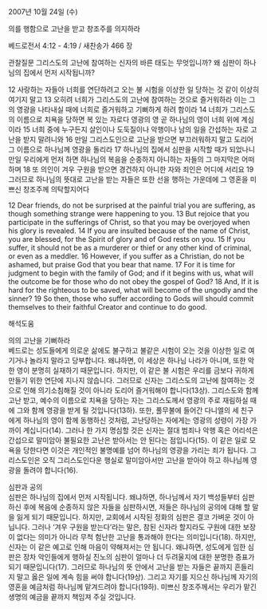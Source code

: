 2007년 10월 24일 (수)

의를 행함으로 고난을 받고 창조주를 의지하라



베드로전서 4:12 - 4:19 / 새찬송가 466 장


관찰질문
그리스도의 고난에 참여하는 신자의 바른 태도는 무엇입니까?
왜 심판이 하나님의 집에서 먼저 시작됩니까?

12 사랑하는 자들아 너희를 연단하려고 오는 불 시험을 이상한 일 당하는 것 같이 이상히 여기지 말고 13 오히려 너희가 그리스도의 고난에 참여하는 것으로 즐거워하라 이는 그의 영광을 나타내실 때에 너희로 즐거워하고 기뻐하게 하려 함이라 14 너희가 그리스도의 이름으로 치욕을 당하면 복 있는 자로다 영광의 영 곧 하나님의 영이 너희 위에 계심이라 15 너희 중에 누구든지 살인이나 도둑질이나 악행이나 남의 일을 간섭하는 자로 고난을 받지 말려니와 16 만일 그리스도인으로 고난을 받으면 부끄러워하지 말고 도리어 그 이름으로 하나님께 영광을 돌리라 17 하나님의 집에서 심판을 시작할 때가 되었나니 만일 우리에게 먼저 하면 하나님의 복음을 순종하지 아니하는 자들의 그 마지막은 어떠하며 18 또 의인이 겨우 구원을 받으면 경건하지 아니한 자와 죄인은 어디에 서리요 19 그러므로 하나님의 뜻대로 고난을 받는 자들은 또한 선을 행하는 가운데에 그 영혼을 미쁘신 창조주께 의탁할지어다 

12 Dear friends, do not be surprised at the painful trial you are suffering, as though something strange were happening to you. 13 But rejoice that you participate in the sufferings of Christ, so that you may be overjoyed when his glory is revealed. 14 If you are insulted because of the name of Christ, you are blessed, for the Spirit of glory and of God rests on you. 15 If you suffer, it should not be as a murderer or thief or any other kind of criminal, or even as a meddler. 16 However, if you suffer as a Christian, do not be ashamed, but praise God that you bear that name. 17 For it is time for judgment to begin with the family of God; and if it begins with us, what will the outcome be for those who do not obey the gospel of God? 18 And, If it is hard for the righteous to be saved, what will become of the ungodly and the sinner? 19 So then, those who suffer according to Gods will should commit themselves to their faithful Creator and continue to do good.

해석도움





의의 고난을 기뻐하라  
베드로는 성도들에게 의로운 삶에도 불구하고 불같은 시험이 오는 것을 이상한 일로 여기거나 놀라지 말라고 당부합니다. 왜냐하면, 이 세상은 하나님 나라가 아니며, 또한 악한 영이 분명히 실재하기 때문입니다. 하지만, 이 같은 불 시험은 우리를 금보다 귀하게 만들기 위한 연단에 지나지 않습니다. 그러므로 신자는 그리스도의 고난에 참여하는 것으로 인해 의기소침해질 것이 아니라 도리어 즐거워해야 합니다(13상). 그리스도와 함께 고난 받고, 예수의 이름으로 치욕을 당하는 자는 그리스도께서 영광의 주로 재림하실 때에 그와 함께 영광을 받게 될 것입니다(13하). 또한, 풀무불에 들어간 다니엘의 세 친구에게 하나님의 영이 함께 동행하신 것처럼, 고난당하는 자에게는 영광의 성령이 가장 가까이 계십니다(14). 그러나 한 가지 명심할 것은 신자는 절대 범죄나 악행 혹은 어리석은 간섭으로 말미암아 불필요한 고난은 받아서는 안 된다는 점입니다(15). 이 같은 일로 모욕을 당한다면 이것은 개인적인 불명예를 넘어 하나님의 영광을 가리는 죄가 됩니다. 그리스도인은 오직 그리스도인다운 행실로 말미암아서만 고난을 받아야 하고 하나님께 영광을 돌려야 합니다(16).         

심판과 공의  
심판은 하나님의 집에서 먼저 시작됩니다. 왜냐하면, 하나님께서 자기 백성들부터 심판하신 후에 복음에 순종하지 않은 자들을 심판하시면, 저들은 하나님의 공의에 대해 할 말을 잃게 되기 때문입니다. 하지만, 교회에서 시작된 정화의 심판은 결코 가벼운 것이 아닙니다. 그러나 ‘겨우 구원을 받는다’라는 말은, 참된 신자라 할지라도 구원에 대한 보장이 없다는 의미가 아니라 무척 험난한 고난을 통과해야 한다는 의미입니다(18). 하지만, 신자는 이 같은 예고로 인해 마음이 약해져서는 안 됩니다. 왜냐하면, 성도에게 임한 심판은 장차 악인들에게 행하실 진노의 심판이 얼마나 더 두려울지에 대한 분명한 증표가 되기 때문입니다(17). 그러므로 하나님의 뜻 안에서 고난을 받는 자들은 끝까지 흔들리지 말고 옳은 일에 계속 힘을 써야 합니다(19상). 그리고 자기를 지으신 하나님께 자기의 영혼을 예금처럼 하나님께 맡겨드려야 합니다(19하). 미쁘신 창조주께서는 우리가 맡긴 생명의 예금을 끝까지 책임져 주실 것입니다.